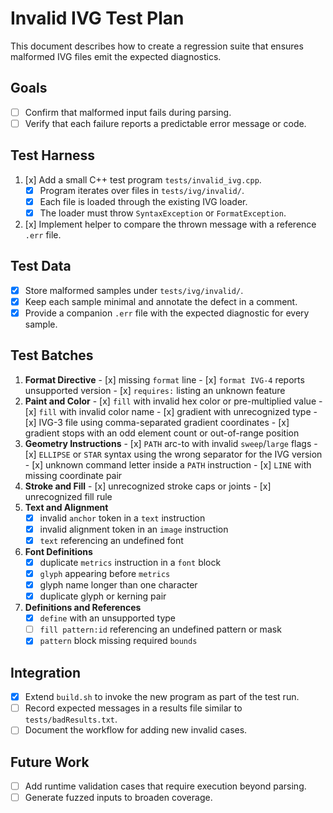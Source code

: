 # Invalid IVG Test Plan

This document describes how to create a regression suite that ensures malformed IVG files emit the expected diagnostics.

## Goals
- [ ] Confirm that malformed input fails during parsing.
- [ ] Verify that each failure reports a predictable error message or code.

## Test Harness
1. [x] Add a small C++ test program `tests/invalid_ivg.cpp`.
	- [x] Program iterates over files in `tests/ivg/invalid/`.
	- [x] Each file is loaded through the existing IVG loader.
	- [x] The loader must throw `SyntaxException` or `FormatException`.
2. [x] Implement helper to compare the thrown message with a reference `.err` file.

## Test Data
- [x] Store malformed samples under `tests/ivg/invalid/`.
- [x] Keep each sample minimal and annotate the defect in a comment.
- [x] Provide a companion `.err` file with the expected diagnostic for every sample.

## Test Batches
1. **Format Directive**
		- [x] missing `format` line
		- [x] `format IVG-4` reports unsupported version
		- [x] `requires:` listing an unknown feature
2. **Paint and Color**
		- [x] `fill` with invalid hex color or pre-multiplied value
		- [x] `fill` with invalid color name
		- [x] gradient with unrecognized type
		- [x] IVG-3 file using comma-separated gradient coordinates
		- [x] gradient stops with an odd element count or out-of-range position
3. **Geometry Instructions**
		- [x] `PATH` arc-to with invalid `sweep`/`large` flags
		- [x] `ELLIPSE` or `STAR` syntax using the wrong separator for the IVG version
		- [x] unknown command letter inside a `PATH` instruction
		- [x] `LINE` with missing coordinate pair
4. **Stroke and Fill**
		- [x] unrecognized stroke caps or joints
		- [x] unrecognized fill rule
5. **Text and Alignment**
	- [x] invalid `anchor` token in a `text` instruction
	- [x] invalid alignment token in an `image` instruction
	- [x] `text` referencing an undefined font
6. **Font Definitions**
	- [x] duplicate `metrics` instruction in a `font` block
	- [x] `glyph` appearing before `metrics`
	- [x] glyph name longer than one character
	- [x] duplicate glyph or kerning pair
7. **Definitions and References**
	- [x] `define` with an unsupported type
	- [ ] `fill pattern:id` referencing an undefined pattern or mask
	- [x] `pattern` block missing required `bounds`

## Integration
- [x] Extend `build.sh` to invoke the new program as part of the test run.
- [ ] Record expected messages in a results file similar to `tests/badResults.txt`.
- [ ] Document the workflow for adding new invalid cases.

## Future Work
- [ ] Add runtime validation cases that require execution beyond parsing.
- [ ] Generate fuzzed inputs to broaden coverage.
